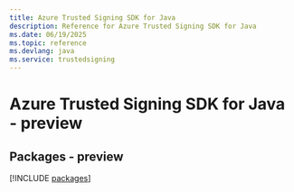 ```yaml
---
title: Azure Trusted Signing SDK for Java
description: Reference for Azure Trusted Signing SDK for Java
ms.date: 06/19/2025
ms.topic: reference
ms.devlang: java
ms.service: trustedsigning
---
```

# Azure Trusted Signing SDK for Java - preview
## Packages - preview
[!INCLUDE [packages](trusted-signing-index.md)]